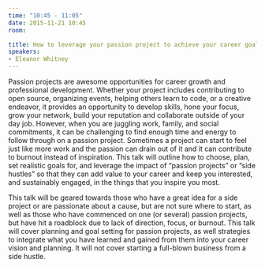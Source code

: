 ```yaml
---
time: "10:45 - 11:05"
date: 2015-11-21 10:45
room:

title: How to leverage your passion project to achieve your career goals
speakers: 
- Eleanor Whitney
---
```


Passion projects are awesome opportunities for career growth and professional development. Whether your project includes contributing to open source, organizing events, helping others learn to code, or a creative endeavor, it provides an opportunity to develop skills, hone your focus, grow your network, build your reputation and collaborate outside of your day job. However, when you are juggling work, family, and social commitments, it can be challenging to find enough time and energy to follow through on a passion project. Sometimes a project can start to feel just like more work and the passion can drain out of it and it can contribute to burnout instead of inspiration. This talk will outline how to choose, plan, set realistic goals for, and leverage the impact of “passion projects” or “side hustles” so that they can add value to your career and keep you interested, and sustainably engaged, in the things that you inspire you most. 

This talk will be geared towards those who have a great idea for a side project or are passionate about a cause, but are not sure where to start, as well as those who have commenced on one (or several) passion projects, but have hit a roadblock due to lack of direction, focus, or burnout. This talk will cover planning and goal setting for passion projects, as well strategies to integrate what you have learned and gained from them into your career vision and planning. It will not cover starting a full-blown business from a side hustle.